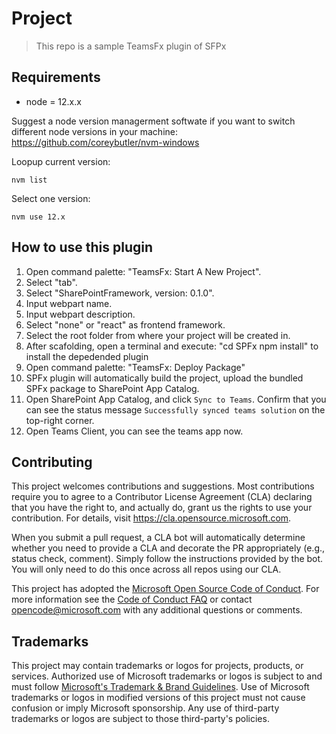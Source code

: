 # Project

> This repo is a sample TeamsFx plugin of SFPx

## Requirements

- node = 12.x.x

Suggest a node version managerment softwate if you want to switch different node versions in your machine: https://github.com/coreybutler/nvm-windows

Loopup current version:

```
nvm list
```

Select one version:

```
nvm use 12.x
```

## How to use this plugin

1. Open command palette: "TeamsFx: Start A New Project".
2. Select "tab".
3. Select "SharePointFramework, version: 0.1.0".
4. Input webpart name.
5. Input webpart description.
6. Select "none" or "react" as frontend framework.
7. Select the root folder from where your project will be created in.
8. After scafolding, open a terminal and execute: "cd SPFx  npm install" to install the depedended plugin
9. Open command palette: "TeamsFx: Deploy Package"
10. SPFx plugin will automatically build the project, upload the bundled SPFx package to SharePoint App Catalog.
11. Open SharePoint App Catalog, and click `Sync to Teams`.  Confirm that you can see the status message `Successfully synced teams solution` on the top-right corner.
12. Open Teams Client, you can see the teams app now.

## Contributing

This project welcomes contributions and suggestions. Most contributions require you to agree to a
Contributor License Agreement (CLA) declaring that you have the right to, and actually do, grant us
the rights to use your contribution. For details, visit https://cla.opensource.microsoft.com.

When you submit a pull request, a CLA bot will automatically determine whether you need to provide
a CLA and decorate the PR appropriately (e.g., status check, comment). Simply follow the instructions
provided by the bot. You will only need to do this once across all repos using our CLA.

This project has adopted the [Microsoft Open Source Code of Conduct](https://opensource.microsoft.com/codeofconduct/).
For more information see the [Code of Conduct FAQ](https://opensource.microsoft.com/codeofconduct/faq/) or
contact [opencode@microsoft.com](mailto:opencode@microsoft.com) with any additional questions or comments.

## Trademarks

This project may contain trademarks or logos for projects, products, or services. Authorized use of Microsoft
trademarks or logos is subject to and must follow
[Microsoft's Trademark & Brand Guidelines](https://www.microsoft.com/en-us/legal/intellectualproperty/trademarks/usage/general).
Use of Microsoft trademarks or logos in modified versions of this project must not cause confusion or imply Microsoft sponsorship.
Any use of third-party trademarks or logos are subject to those third-party's policies.
